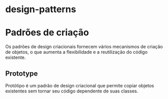 # design-patterns


# Padrões de criação

Os padrões de design criacionais fornecem vários mecanismos de criação de objetos, o que aumenta a flexibilidade e a reutilização do código existente.

## Prototype
Protótipo é um padrão de design criacional que permite copiar objetos existentes sem tornar seu código dependente de suas classes.
